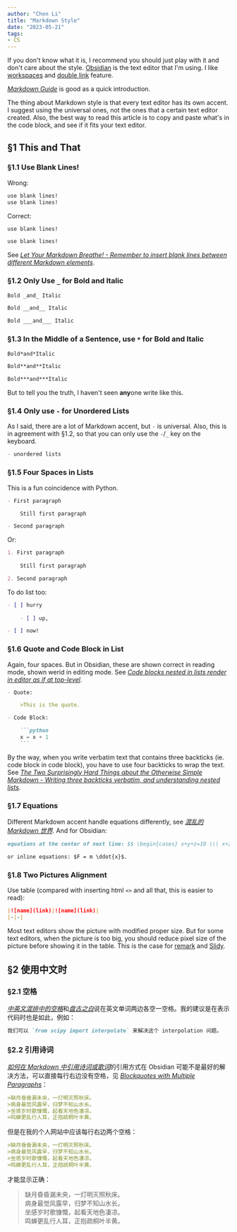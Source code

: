 ```yaml
---
author: "Chen Li"
title: "Markdown Style"
date: "2023-05-21"
tags: 
- CS
---
```


If you don't know what it is, I recommend you should just play with it and don't care about the style. [Obsidian](https://obsidian.md/) is the text editor that I'm using. I like [workspaces](https://help.obsidian.md/Plugins/Workspaces) and [double link](https://help.obsidian.md/Getting+started/Link+notes) feature.

[_Markdown Guide_](https://www.markdownguide.org/) is good as a quick introduction.

The thing about Markdown style is that every text editor has its own accent. I suggest using the universal ones, not the ones that a certain text editor created. Also, the best way to read this article is to copy and paste what's in the code block, and see if it fits your text editor.

## §1 This and That

### §1.1 Use Blank Lines!

Wrong:

```Markdown
use blank lines!
use blank lines!
```

Correct:

```Markdown
use blank lines!

use blank lines!
```

See [_Let Your Markdown Breathe! - Remember to insert blank lines between different Markdown elements_](https://yihui.org/en/2021/06/markdown-breath/).

### §1.2 Only Use `_` for Bold and Italic

```Markdown
Bold _and_ Italic

Bold __and__ Italic

Bold ___and___ Italic
```

### §1.3 In the Middle of a Sentence, use `*` for Bold and Italic

```Markdown
Bold*and*Italic

Bold**and**Italic

Bold***and***Italic
```

But to tell you the truth, I haven't seen **any**one write like this.

### §1.4 Only use `-` for Unordered Lists

As I said, there are a lot of Markdown accent, but `-` is universal. Also, this is in agreement with §1.2, so that you can only use the `-`/`_` key on the keyboard.

```Markdown
- unordered lists
```

### §1.5 Four Spaces in Lists

This is a fun coincidence with Python.

```Markdown
- First paragraph

    Still first paragraph

- Second paragraph
```

Or:

```Markdown
1. First paragraph
 
	Still first paragraph

2. Second paragraph
```

To do list too:

```Markdown
- [ ] hurry
 
	- [ ] up,

- [ ] now!
```

### §1.6 Quote and Code Block in List

Again, four spaces. But in Obsidian, these are shown correct in reading mode, shown werid in editing mode. See [_Code blocks nested in lists render in editor as if at top-level_](https://forum.obsidian.md/t/code-blocks-nested-in-lists-render-in-editor-as-if-at-top-level/870/10).

```Markdown
- Quote:

    >This is the quote.
```

````Markdown
- Code Block:

    ```python
    x = x + 1
    ```
````

By the way, when you write verbatim text that contains three backticks (ie. code block in code block), you have to use four backticks to wrap the text. See [_The Two Surprisingly Hard Things about the Otherwise Simple Markdown - Writing three backticks verbatim, and understanding nested lists_](https://yihui.org/en/2018/11/hard-markdown/).

### §1.7 Equations

Different Markdown accent handle equations differently, see [_混乱的 Markdown 世界_](https://yihui.org/cn/2017/08/markdown-flavors/). And for Obsidian:

```Markdown
equations at the center of next line: $$ \begin{cases} x+y+z=10 \\\ x+2y+3z=20 \\\ x+4y+5z=30 \end{cases} \tag{1}$$, where $x$ is ...

or inline equations: $F = m \ddot{x}$.
```

### §1.8 Two Pictures Alignment

Use table (compared with inserting html `<>` and all that, this is easier to read):

```Markdown
|![name](link)|![name](link)|
|-|-|
```

Most text editors show the picture with modified proper size. But for some text editors, when the picture is too big, you should reduce pixel size of the picture before showing it in the table. This is the case for [remark](https://github.com/gnab/remark) and [Slidy](https://github.com/ChenLi2049/Slidy).

## §2 使用中文时

### §2.1 空格

[_中英文混排中的空格_](https://yihui.org/cn/2017/04/space)和[_盘古之白_](https://yihui.org/cn/2017/05/pangu/)说在英文单词两边各空一空格。我的建议是在表示代码时也是如此，例如：

```Markdown
我们可以 `from scipy import interpolate` 来解决这个 interpolation 问题。
```

### §2.2 引用诗词

[_如何在 Markdown 中引用诗词或歌词_](https://yihui.org/cn/2018/07/quote-poem/)的引用方式在 Obsidian 可能不是最好的解决方法，可以直接每行右边没有空格，见 [_Blockquotes with Multiple Paragraphs_](https://www.markdownguide.org/basic-syntax/#blockquotes-with-multiple-paragraphs)：

```Markdown
>缺月昏昏漏未央，一灯明灭照秋床。
>病身最觉风露早，归梦不知山水长。
>坐感岁时歌慷慨，起看天地色凄凉。
>鸣蝉更乱行人耳，正抱疏桐叶半黄。
```

但是在我的个人网站中应该每行右边两个空格：

```Markdown
>缺月昏昏漏未央，一灯明灭照秋床。  
>病身最觉风露早，归梦不知山水长。  
>坐感岁时歌慷慨，起看天地色凄凉。  
>鸣蝉更乱行人耳，正抱疏桐叶半黄。  
```

才能显示正确：

>缺月昏昏漏未央，一灯明灭照秋床。  
>病身最觉风露早，归梦不知山水长。  
>坐感岁时歌慷慨，起看天地色凄凉。  
>鸣蝉更乱行人耳，正抱疏桐叶半黄。  
